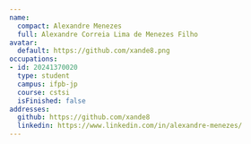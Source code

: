 ```yaml
---
name:
  compact: Alexandre Menezes
  full: Alexandre Correia Lima de Menezes Filho
avatar:
  default: https://github.com/xande8.png
occupations:
- id: 20241370020
  type: student
  campus: ifpb-jp
  course: cstsi
  isFinished: false
addresses:
  github: https://github.com/xande8
  linkedin: https://www.linkedin.com/in/alexandre-menezes/
---
```

